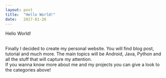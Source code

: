 ```yaml
---
layout: post
title:  "Hello World!"
date:   2017-01-26
---
```


<p class="intro"><span class="dropcap">H</span>ello World!<p> <br>
Finally I decided to create my personal website. You will find blog post, tutorial
and much more. The main topics will be Android, Java, Python and all the stuff
that will capture my attention. <br>
If you wanna know more about me and my projects you can give a look to the
categories above!
<br>
